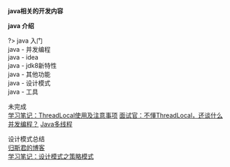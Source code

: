 **java相关的开发内容**

**java 介绍**


?>  java 入门<br>
java - 并发编程 <br>
java - idea<br>
java - jdk8新特性<br>
java - 其他功能<br>
java - 设计模式<br>
java - 工具<br>


未完成<br/>
[学习笔记：ThreadLocal使用及注意事项](https://www.jianshu.com/p/165e491e034a)
[面试官：不懂ThreadLocal，还谈什么并发编程？](https://www.jianshu.com/p/905071d841b7)
[Java多线程](https://www.jianshu.com/p/b1f6d38d921d)

设计模式总结<br/>
[归斯君的博客](https://www.cnblogs.com/EthanWong/)<br/>
[学习笔记：设计模式之策略模式](https://www.jianshu.com/p/b4d7f0411cbd)